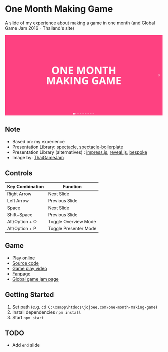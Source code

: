 # One Month Making Game
A slide of my experience about making a game in one month (and Global Game Jam 2016 - Thailand's site)

[![One Month Making Game - Screenshot](https://raw.githubusercontent.com/jojoee/one-month-making-game/gh-pages/screenshot.jpg "One Month Making Game - Screenshot")](http://jojoee.github.io/one-month-making-game/)

## Note
- Based on: my experience
- Presentation Library: [spectacle](https://github.com/FormidableLabs/spectacle), [spectacle-boilerplate](https://github.com/FormidableLabs/spectacle-boilerplate)
- Presentation Library (alternatives) : [impress.js](https://github.com/impress/impress.js), [reveal.js](https://github.com/hakimel/reveal.js), [bespoke](https://github.com/bespokejs/bespoke)
- Image by: [ThaiGameJam](https://www.facebook.com/ThaiGameJam)

## Controls

|Key Combination|Function|
|---|---|
|Right Arrow|Next Slide|
|Left Arrow|Previous Slide|
|Space|Next Slide|
|Shift+Space|Previous Slide|
|Alt/Option + O|Toggle Overview Mode|
|Alt/Option + P|Toggle Presenter Mode|

## Game
- [Play online](http://jojoee.github.io/jam-2016/)
- [Source code](https://github.com/jojoee/jam-2016)
- [Game play video](https://www.youtube.com/watch?v=wUZONN4H3DI)
- [Fanpage](https://www.facebook.com/KiKi-The-Sacrifice-469973519870300/)
- [Global game jam page](http://globalgamejam.org/2016/games/kiki-sacrifice)

## Getting Started
1. Set path (e.g. `cd C:\xampp\htdocs\jojoee.com\one-month-making-game`)
2. Install dependencies `npm install`
3. Start `npm start`

## TODO
- Add `end` slide
